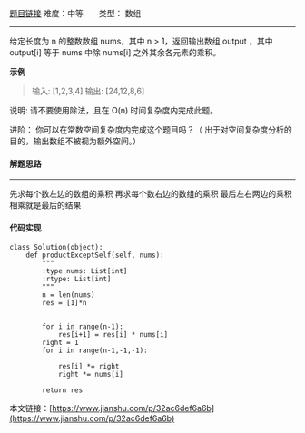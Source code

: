  [题目链接](https://leetcode-cn.com/problems/product-of-array-except-self/)
难度：中等          &nbsp;&nbsp;&nbsp;&nbsp;&nbsp;&nbsp;类型：  数组
***
 给定长度为 n 的整数数组 nums，其中 n > 1，返回输出数组 output ，其中 output[i] 等于 nums 中除 nums[i] 之外其余各元素的乘积。

 
**示例**
> 输入: [1,2,3,4]
输出: [24,12,8,6]

说明: 请不要使用除法，且在 O(n) 时间复杂度内完成此题。

进阶：
你可以在常数空间复杂度内完成这个题目吗？（ 出于对空间复杂度分析的目的，输出数组不被视为额外空间。）
#### 解题思路
***
 先求每个数左边的数组的乘积
再求每个数右边的数组的乘积
最后左右两边的乘积相乘就是最后的结果



#### 代码实现
```
class Solution(object):
    def productExceptSelf(self, nums):
        """
        :type nums: List[int]
        :rtype: List[int]
        """
        n = len(nums)
        res = [1]*n
         
        
        for i in range(n-1):            
            res[i+1] = res[i] * nums[i]
        right = 1
        for i in range(n-1,-1,-1):
           
            res[i] *= right
            right *= nums[i]
           
        return res
```

本文链接：[https://www.jianshu.com/p/32ac6def6a6b](https://www.jianshu.com/p/32ac6def6a6b)
